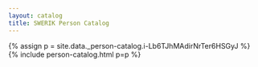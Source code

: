 ```yaml
---
layout: catalog
title: SWERIK Person Catalog
---
```

{% assign p = site.data._person-catalog.i-Lb6TJhMAdirNrTer6HSGyJ %}
{% include person-catalog.html p=p %}

